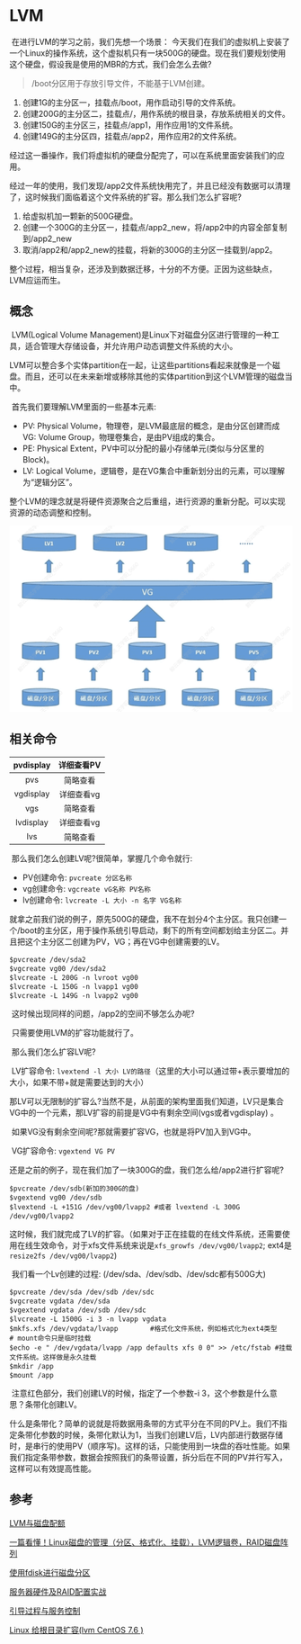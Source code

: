 # LVM



​	在进行LVM的学习之前，我们先想一个场景：
​	今天我们在我们的虚拟机上安装了一个Linux的操作系统，这个虚拟机只有一块500G的硬盘。现在我们要规划使用这个硬盘，假设我是使用的MBR的方式，我们会怎么去做?

> /boot分区用于存放引导文件，不能基于LVM创建。

1. 创建1G的主分区一，挂载点/boot，用作启动引导的文件系统。
2. 创建200G的主分区二，挂载点/，用作系统的根目录，存放系统相关的文件。
3. 创建150G的主分区三，挂载点/app1，用作应用1的文件系统。
4. 创建149G的主分区四，挂载点/app2，用作应用2的文件系统。

​	经过这一番操作，我们将虚拟机的硬盘分配完了，可以在系统里面安装我们的应用。

​	经过一年的使用，我们发现/app2文件系统快用完了，并且已经没有数据可以清理了，这时候我们面临着这个文件系统的扩容。那么我们怎么扩容呢?

1. 给虚拟机加一颗新的500G硬盘。
2. 创建一个300G的主分区一，挂载点/app2_new，将/app2中的内容全部复制到/app2_new
3. 取消/app2和/app2_new的挂载，将新的300G的主分区一挂载到/app2。

​	整个过程，相当复杂，还涉及到数据迁移，十分的不方便。正因为这些缺点，LVM应运而生。

## 概念

​	LVM(Logical Volume Management)是Linux下对磁盘分区进行管理的一种工具，适合管理大存储设备，并允许用户动态调整文件系统的大小。

​	LVM可以整合多个实体partition在一起，让这些partitions看起来就像是一个磁盘。而且，还可以在未来新增或移除其他的实体partition到这个LVM管理的磁盘当中。

​	首先我们要理解LVM里面的一些基本元素:

- PV: Physical Volume，物理卷，是LVM最底层的概念，是由分区创建而成VG: Volume Group，物理卷集合，是由PV组成的集合。
- PE: Physical Extent，PV中可以分配的最小存储单元(类似与分区里的Block)。
- LV: Logical Volume，逻辑卷，是在VG集合中重新划分出的元素，可以理解为“逻辑分区”。

​	整个LVM的理念就是将硬件资源聚合之后重组，进行资源的重新分配。可以实现资源的动态调整和控制。

![](../img/lvm1.png)

## 相关命令

| pvdisplay | 详细查看PV |
| :-------: | :--------: |
|    pvs    |  简略查看  |
| vgdisplay | 详细查看vg |
|    vgs    |  简略查看  |
| lvdisplay | 详细查看vg |
|    lvs    |  简略查看  |

​	那么我们怎么创建LV呢?很简单，掌握几个命令就行:

- PV创建命令: `pvcreate 分区名称`
- vg创建命令: `vgcreate vG名称 PV名称`
- lv创建命令: `lvcreate -L 大小 -n 名字 VG名称`

​	就拿之前我们说的例子，原先500G的硬盘，我不在划分4个主分区。我只创建一个/boot的主分区，用于操作系统引导启动，剩下的所有空间都划给主分区二。并且把这个主分区二创建为PV，VG；再在VG中创建需要的LV。

```shell
$pvcreate /dev/sda2
$vgcreate vg00 /dev/sda2
$lvcreate -L 200G -n lvroot vg00
$lvcreate -L 150G -n lvapp1 vg00
$lvcreate -L 149G -n lvapp2 vg00
```

​	这时候出现同样的问题，/app2的空间不够怎么办呢?

​	只需要使用LVM的扩容功能就行了。

​	那么我们怎么扩容LV呢?

​	LV扩容命令: `lvextend -l 大小 LV的路径`（这里的大小可以通过带+表示要增加的大小，如果不带+就是需要达到的大小）

​	那LV可以无限制的扩容么?当然不是，从前面的架构里面我们知道，LV只是集合VG中的一个元素，那LV扩容的前提是VG中有剩余空间(vgs或者vgdisplay) 。

​	如果VG没有剩余空间呢?那就需要扩容VG，也就是将PV加入到VG中。

​	VG扩容命令: `vgextend VG PV`

​	还是之前的例子，现在我们加了一块300G的盘，我们怎么给/app2进行扩容呢?

```shell
$pvcreate /dev/sdb(新加的300G的盘)
$vgextend vg00 /dev/sdb
$lvextend -L +151G /dev/vg00/lvapp2 #或者 lvextend -L 300G /dev/vg00/lvapp2
```

​	这时候，我们就完成了LV的扩容。（如果对于正在挂载的在线文件系统，还需要使用在线生效命令，对于xfs文件系统来说是`xfs_growfs /dev/vg00/lvapp2`; ext4是`resize2fs /dev/vg00/lvapp2`)

​	我们看一个Lv创建的过程: (/dev/sda、/dev/sdb、/dev/sdc都有500G大)

```shell
$pvcreate /dev/sda /dev/sdb /dev/sdc
$vgcreate vgdata /dev/sda
$vgextend vgdata /dev/sdb /dev/sdc 
$lvcreate -L 1500G -i 3 -n lvapp vgdata 
$mkfs.xfs /dev/vgdata/lvapp        #格式化文件系统，例如格式化为ext4类型
# mount命令只是临时挂载
$echo -e " /dev/vgdata/lvapp /app defaults xfs 0 0" >> /etc/fstab #挂载文件系统。这样做是永久挂载
$mkdir /app
$mount /app
```

​	注意红色部分，我们创建LV的时候，指定了一个参数-i 3，这个参数是什么意思？条带化创建LV。

​	什么是条带化？简单的说就是将数据用条带的方式平分在不同的PV上。我们不指定条带化参数的时候，条带化默认为1，当我们创建LV后，LV内部进行数据存储时，是串行的使用PV（顺序写)。这样的话，只能使用到一块盘的吞吐性能。如果我们指定条带参数，数据会按照我们的条带设置，拆分后在不同的PV并行写入，这样可以有效提高性能。

## 参考

[LVM与磁盘配额](https://blog.csdn.net/ver_mouth__/article/details/123843823)

[一篇看懂！Linux磁盘的管理（分区、格式化、挂载），LVM逻辑卷，RAID磁盘阵列](https://zhuanlan.zhihu.com/p/296777898)

[使用fdisk进行磁盘分区](https://blog.csdn.net/lyc_258465/article/details/127726607)

[服务器硬件及RAID配置实战](https://blog.csdn.net/ver_mouth__/article/details/123849048)

[引导过程与服务控制](https://blog.csdn.net/ver_mouth__/article/details/123874038)

[Linux 给根目录扩容(lvm CentOS 7.6 )](https://blog.csdn.net/zhengqiqiqinqin/article/details/130044079)
